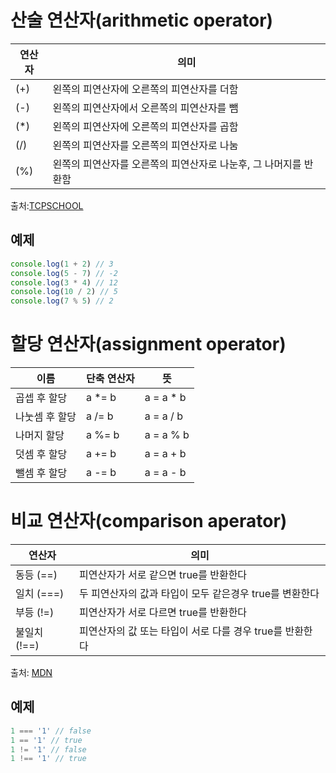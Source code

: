 # 산술 연산자(arithmetic operator)

연산자 | 의미
--|--
(+) | 왼쪽의 피연산자에 오른쪽의 피연산자를 더함
(-) | 왼쪽의 피연산자에서 오른쪽의 피연산자를 뺌
(*) | 왼쪽의 피연산자에 오른쪽의 피연산자를 곱함
(/) | 왼쪽의 피연산자를 오른쪽의 피연산자로 나눔
(%) | 왼쪽의 피연산자를 오른쪽의 피연산자로 나눈후, 그 나머지를 반환함

출처:<a href="http://tcpschool.com/cpp/cpp_operator_arithmetic">TCPSCHOOL</a>

## 예제
```javascript
console.log(1 + 2) // 3
console.log(5 - 7) // -2
console.log(3 * 4) // 12
console.log(10 / 2) // 5
console.log(7 % 5) // 2
```

# 할당 연산자(assignment operator)

이름 | 단축 연산자 | 뜻
--|--|--
곱셉 후 할당 | a *= b | a = a * b
나눗셈 후 할당 | a /= b | a = a / b
나머지 할당 | a %= b | a = a % b
덧셈 후 할당 | a += b | a = a + b
뺄셈 후 할당 | a -= b | a = a - b

# 비교 연산자(comparison aperator)

연산자 | 의미
--|--
동등 (==) | 피연산자가 서로 같으면 true를 반환한다
일치 (===) | 두 피연산자의 값과 타입이 모두 같은경우 true를 변환한다
부등 (!=) | 피연산자가 서로 다르면 true를 반환한다
불일치 (!==) | 피연산자의 값 또는 타입이 서로 다를 경우 true를 반환한다

출처: <a href="https://developer.mozilla.org/ko/docs/Web/JavaScript/Guide/Expressions_and_Operators">MDN</a>

## 예제
```javascript
1 === '1' // false
1 == '1' // true
1 != '1' // false
1 !== '1' // true
```


